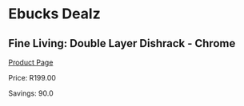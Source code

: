 
# Ebucks Dealz
## Fine Living: Double Layer Dishrack - Chrome
[Product Page](https://www.ebucks.com/web/shop/productSelected.do?prodId=1164509240&catId=714962196)

Price: R199.00

Savings: 90.0


	